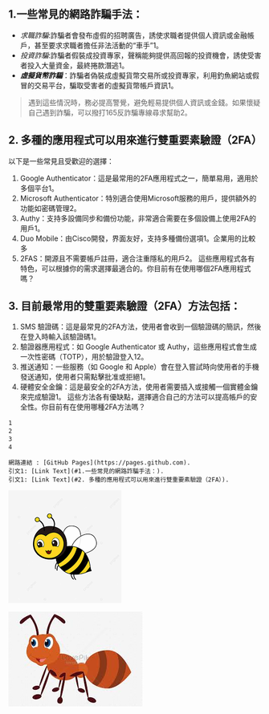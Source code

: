 ##  1.一些常見的網路詐騙手法：

+    _求職詐騙_:詐騙者會發布虛假的招聘廣告，誘使求職者提供個人資訊或金融帳戶，甚至要求求職者擔任非法活動的“車手”1。
+    _投資詐騙_:詐騙者假裝成投資專家，聲稱能夠提供高回報的投資機會，誘使受害者投入大量資金，最終捲款潛逃1。
+    ***虛擬貨幣詐騙***：詐騙者偽裝成虛擬貨幣交易所或投資專家，利用釣魚網站或假冒的交易平台，騙取受害者的虛擬貨幣帳戶資訊1。
  
  > 遇到這些情況時，務必提高警覺，避免輕易提供個人資訊或金錢。如果懷疑自己遇到詐騙，可以撥打165反詐騙專線尋求幫助2。
  
##  2. 多種的應用程式可以用來進行雙重要素驗證（2FA）
以下是一些常見且受歡迎的選擇：
1.	Google Authenticator：這是最常用的2FA應用程式之一，簡單易用，適用於多個平台1。
2.	Microsoft Authenticator：特別適合使用Microsoft服務的用戶，提供額外的功能如密碼管理2。
3.	Authy：支持多設備同步和備份功能，非常適合需要在多個設備上使用2FA的用戶1。
4.	Duo Mobile：由Cisco開發，界面友好，支持多種備份選項1。企業用的比較多
5.	2FAS：開源且不需要帳戶註冊，適合注重隱私的用戶2。
這些應用程式各有特色，可以根據你的需求選擇最適合的。你目前有在使用哪個2FA應用程式嗎？

##  3. 目前最常用的雙重要素驗證（2FA）方法包括：
1.	SMS 驗證碼：這是最常見的2FA方法，使用者會收到一個驗證碼的簡訊，然後在登入時輸入該驗證碼1。
2.	驗證器應用程式：如 Google Authenticator 或 Authy，這些應用程式會生成一次性密碼（TOTP），用於驗證登入12。
3.	推送通知：一些服務（如 Google 和 Apple）會在登入嘗試時向使用者的手機發送通知，使用者只需點擊批准或拒絕1。
4.	硬體安全金鑰：這是最安全的2FA方法，使用者需要插入或接觸一個實體金鑰來完成驗證1。
這些方法各有優缺點，選擇適合自己的方法可以提高帳戶的安全性。你目前有在使用哪種2FA方法嗎？
```
1
2
3
4
```
```
網路連結 : [GitHub Pages](https://pages.github.com).
引文1: [Link Text](#1.一些常見的網路詐騙手法：).
引文1: [Link Text](#2. 多種的應用程式可以用來進行雙重要素驗證（2FA）).
```
![Screenshot of a comment on a GitHub issue showing an image, added in the Markdown, of an Octocat smiling and raising a tentacle.](https://github.com/rockoak/rockoak/blob/main/images/%E5%B0%8F%E8%9C%9C%E8%9C%82.png)


![Screenshot of a comment on a GitHub issue showing an image, added in the Markdown, of an Octocat smiling and raising a tentacle.](https://github.com/rockoak/rockoak/blob/main/images/%E5%B0%8F%E8%9E%9E%E8%9F%BB.jpg)
